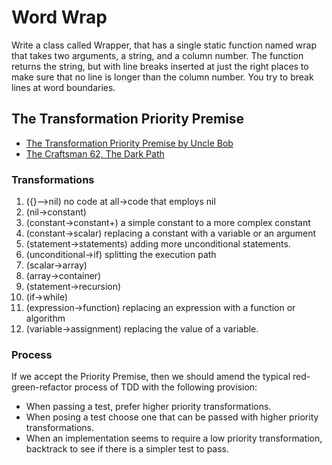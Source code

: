 # Word Wrap

[1]: https://blog.cleancoder.com/uncle-bob/2013/05/27/TheTransformationPriorityPremise.html
[2]: http://thecleancoder.blogspot.com/2010/10/craftsman-62-dark-path.html

Write a class called Wrapper, that has a single static function named wrap that takes two arguments, a string, and a column number.
The function returns the string, but with line breaks inserted at just the right places to make sure that no line is longer than the column number.
You try to break lines at word boundaries.


## The Transformation Priority Premise
- [The Transformation Priority Premise by Uncle Bob][1]
- [The Craftsman 62, The Dark Path][2]

### Transformations
1. ({}–>nil) no code at all->code that employs nil
2. (nil->constant)
3. (constant->constant+) a simple constant to a more complex constant
4. (constant->scalar) replacing a constant with a variable or an argument
5. (statement->statements) adding more unconditional statements.
6. (unconditional->if) splitting the execution path
7. (scalar->array)
8. (array->container)
9. (statement->recursion)
10. (if->while)
11. (expression->function) replacing an expression with a function or algorithm
12. (variable->assignment) replacing the value of a variable.

### Process
If we accept the Priority Premise, then we should amend the typical red-green-refactor process of TDD with the following provision:

- When passing a test, prefer higher priority transformations.
- When posing a test choose one that can be passed with higher priority transformations.
- When an implementation seems to require a low priority transformation, backtrack to see if there is a simpler test to pass.